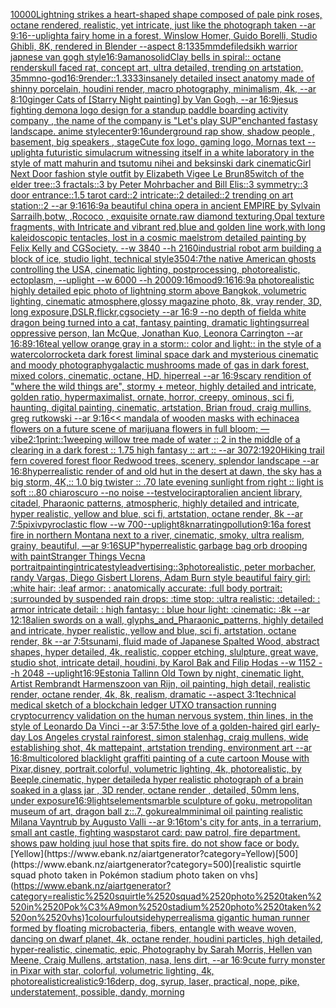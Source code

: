 [10000](https://www.ebank.nz/aiartgenerator?category=10000)[Lightning strikes a heart-shaped shape composed of pale pink roses, octane rendered, realistic, yet intricate, just like the photograph taken --ar 9:16](https://www.ebank.nz/aiartgenerator?category=Lightning%2520strikes%2520a%2520heart-shaped%2520shape%2520composed%2520of%2520pale%2520pink%2520roses%2C%2520octane%2520rendered%2C%2520realistic%2C%2520yet%2520intricate%2C%2520just%2520like%2520the%2520photograph%2520taken%2520--ar%25209%3A16)[--uplight](https://www.ebank.nz/aiartgenerator?category=--uplight)[a fairy home in a forest, Winslow Homer, Guido Borelli, Studio Ghibli, 8K, rendered in Blender --aspect 8:13](https://www.ebank.nz/aiartgenerator?category=a%2520fairy%2520home%2520in%2520a%2520forest%2C%2520Winslow%2520Homer%2C%2520Guido%2520Borelli%2C%2520Studio%2520Ghibli%2C%25208K%2C%2520rendered%2520in%2520Blender%2520--aspect%25208%3A13)[35mm](https://www.ebank.nz/aiartgenerator?category=35mm)[defiled](https://www.ebank.nz/aiartgenerator?category=defiled)[sikh warrior japnese van gogh style](https://www.ebank.nz/aiartgenerator?category=sikh%2520warrior%2520japnese%2520van%2520gogh%2520style)[16:9](https://www.ebank.nz/aiartgenerator?category=16%3A9)[amano](https://www.ebank.nz/aiartgenerator?category=amano)[solid](https://www.ebank.nz/aiartgenerator?category=solid)[Clay bells in spiral:: octane render](https://www.ebank.nz/aiartgenerator?category=Clay%2520bells%2520in%2520spiral%3A%3A%2520octane%2520render)[skull faced rat, concept art, ultra detailed, trending on artstation, 35mm](https://www.ebank.nz/aiartgenerator?category=skull%2520faced%2520rat%2C%2520concept%2520art%2C%2520ultra%2520detailed%2C%2520trending%2520on%2520artstation%2C%252035mm)[no-god](https://www.ebank.nz/aiartgenerator?category=no-god)[16:9](https://www.ebank.nz/aiartgenerator?category=16%3A9)[render::1.3333](https://www.ebank.nz/aiartgenerator?category=render%3A%3A1.3333)[insanely detailed insect anatomy made of shinny  porcelain, houdini render, macro photography, minimalism, 4k, --ar 8:10](https://www.ebank.nz/aiartgenerator?category=insanely%2520detailed%2520insect%2520anatomy%2520made%2520of%2520shinny%2520%2520porcelain%2C%2520houdini%2520render%2C%2520macro%2520photography%2C%2520minimalism%2C%25204k%2C%2520--ar%25208%3A10)[ginger Cats of [Starry Night painting] by Van Gogh, --ar 16:9](https://www.ebank.nz/aiartgenerator?category=ginger%2520Cats%2520of%2520%5BStarry%2520Night%2520painting%5D%2520by%2520Van%2520Gogh%2C%2520--ar%252016%3A9)[jesus fighting demon](https://www.ebank.nz/aiartgenerator?category=jesus%2520fighting%2520demon)[a logo design for a standup paddle boarding activity company , the name of the company is "Let's play SUP"](https://www.ebank.nz/aiartgenerator?category=a%2520logo%2520design%2520for%2520a%2520standup%2520paddle%2520boarding%2520activity%2520company%2520%2C%2520the%2520name%2520of%2520the%2520company%2520is%2520%22Let%27s%2520play%2520SUP%22)[enchanted fastasy landscape. anime style](https://www.ebank.nz/aiartgenerator?category=enchanted%2520fastasy%2520landscape.%2520anime%2520style)[center](https://www.ebank.nz/aiartgenerator?category=center)[9:16](https://www.ebank.nz/aiartgenerator?category=9%3A16)[underground rap show, shadow people , basement, big speakers , stage](https://www.ebank.nz/aiartgenerator?category=underground%2520rap%2520show%2C%2520shadow%2520people%2520%2C%2520basement%2C%2520big%2520speakers%2520%2C%2520stage)[Cute fox logo, gaming logo, Mornas text --uplight](https://www.ebank.nz/aiartgenerator?category=Cute%2520fox%2520logo%2C%2520gaming%2520logo%2C%2520Mornas%2520text%2520--uplight)[a futuristic simulacrum witnessing itself in a white laboratory in the style of matt mahurin and tsutomu nihei and beksinski dark cinematic](https://www.ebank.nz/aiartgenerator?category=a%2520futuristic%2520simulacrum%2520witnessing%2520itself%2520in%2520a%2520white%2520laboratory%2520in%2520the%2520style%2520of%2520matt%2520mahurin%2520and%2520tsutomu%2520nihei%2520and%2520beksinski%2520dark%2520cinematic)[Girl Next Door fashion style outfit by Elizabeth Vigee Le Brun](https://www.ebank.nz/aiartgenerator?category=Girl%2520Next%2520Door%2520fashion%2520style%2520outfit%2520by%2520Elizabeth%2520Vigee%2520Le%2520Brun)[85](https://www.ebank.nz/aiartgenerator?category=85)[witch of the elder tree::3 fractals::3 by Peter Mohrbacher and Bill Elis::3 symmetry::3 door entrance::1.5 tarot card::2 intricate::2 detailed::2 trending on art station::2 --ar 9:16](https://www.ebank.nz/aiartgenerator?category=witch%2520of%2520the%2520elder%2520tree%3A%3A3%2520fractals%3A%3A3%2520by%2520Peter%2520Mohrbacher%2520and%2520Bill%2520Elis%3A%3A3%2520symmetry%3A%3A3%2520door%2520entrance%3A%3A1.5%2520tarot%2520card%3A%3A2%2520intricate%3A%3A2%2520detailed%3A%3A2%2520trending%2520on%2520art%2520station%3A%3A2%2520--ar%25209%3A16)[16:9](https://www.ebank.nz/aiartgenerator?category=16%3A9)[a beautiful china opera in ancient EMPIRE by Sylvain Sarrailh,botw, ,Rococo , exquisite ornate.raw diamond texturing,Opal texture fragments, with Intricate and vibrant red,blue and golden line work,with long kaleidoscopic tentacles, lost in a cosmic maelstrom detailed painting by Felix Kelly and CGSociety. --w 3840 --h 2160](https://www.ebank.nz/aiartgenerator?category=a%2520beautiful%2520china%2520opera%2520in%2520ancient%2520EMPIRE%2520by%2520Sylvain%2520Sarrailh%2Cbotw%2C%2520%2CRococo%2520%2C%2520exquisite%2520ornate.raw%2520diamond%2520texturing%2COpal%2520texture%2520fragments%2C%2520with%2520Intricate%2520and%2520vibrant%2520red%2Cblue%2520and%2520golden%2520line%2520work%2Cwith%2520long%2520kaleidoscopic%2520tentacles%2C%2520lost%2520in%2520a%2520cosmic%2520maelstrom%2520detailed%2520painting%2520by%2520Felix%2520Kelly%2520and%2520CGSociety.%2520--w%25203840%2520--h%25202160)[industrial robot arm building a block of ice, studio light, technical style](https://www.ebank.nz/aiartgenerator?category=industrial%2520robot%2520arm%2520building%2520a%2520block%2520of%2520ice%2C%2520studio%2520light%2C%2520technical%2520style)[350](https://www.ebank.nz/aiartgenerator?category=350)[4:7](https://www.ebank.nz/aiartgenerator?category=4%3A7)[the native American ghosts controlling the USA, cinematic lighting, postprocessing, photorealistic, ectoplasm, --uplight --w 6000 --h 2000](https://www.ebank.nz/aiartgenerator?category=the%2520native%2520American%2520ghosts%2520controlling%2520the%2520USA%2C%2520cinematic%2520lighting%2C%2520postprocessing%2C%2520photorealistic%2C%2520ectoplasm%2C%2520--uplight%2520--w%25206000%2520--h%25202000)[9:16](https://www.ebank.nz/aiartgenerator?category=9%3A16)[mood](https://www.ebank.nz/aiartgenerator?category=mood)[9:16](https://www.ebank.nz/aiartgenerator?category=9%3A16)[16:9](https://www.ebank.nz/aiartgenerator?category=16%3A9)[a photorealistic highly detailed epic photo of lightning storm above Bangkok, volumetric lighting, cinematic atmosphere,glossy magazine photo, 8k, vray render, 3D, long exposure,DSLR,flickr,cgsociety --ar 16:9 --no depth of field](https://www.ebank.nz/aiartgenerator?category=a%2520photorealistic%2520highly%2520detailed%2520epic%2520photo%2520of%2520lightning%2520storm%2520above%2520Bangkok%2C%2520volumetric%2520lighting%2C%2520cinematic%2520atmosphere%2Cglossy%2520magazine%2520photo%2C%25208k%2C%2520vray%2520render%2C%25203D%2C%2520long%2520exposure%2CDSLR%2Cflickr%2Ccgsociety%2520--ar%252016%3A9%2520--no%2520depth%2520of%2520field)[a white dragon being turned into a cat, fantasy painting, dramatic lighting](https://www.ebank.nz/aiartgenerator?category=a%2520white%2520dragon%2520being%2520turned%2520into%2520a%2520cat%2C%2520fantasy%2520painting%2C%2520dramatic%2520lighting)[surreal oppressive person, Ian McQue, Jonathan Kuo, Leonora Carrington --ar 16:8](https://www.ebank.nz/aiartgenerator?category=surreal%2520oppressive%2520person%2C%2520Ian%2520McQue%2C%2520Jonathan%2520Kuo%2C%2520Leonora%2520Carrington%2520--ar%252016%3A8)[9:16](https://www.ebank.nz/aiartgenerator?category=9%3A16)[teal yellow orange  gray in a storm:: color and light:: in the style of a watercolor](https://www.ebank.nz/aiartgenerator?category=teal%2520yellow%2520orange%2520%2520gray%2520in%2520a%2520storm%3A%3A%2520color%2520and%2520light%3A%3A%2520in%2520the%2520style%2520of%2520a%2520watercolor)[rocket](https://www.ebank.nz/aiartgenerator?category=rocket)[a dark forest liminal space dark and mysterious cinematic and moody photography](https://www.ebank.nz/aiartgenerator?category=a%2520dark%2520forest%2520liminal%2520space%2520dark%2520and%2520mysterious%2520cinematic%2520and%2520moody%2520photography)[galactic mushrooms made of gas in dark forest, mixed colors, cinematic, octane, HD, hiperreal --ar 16:9](https://www.ebank.nz/aiartgenerator?category=galactic%2520mushrooms%2520made%2520of%2520gas%2520in%2520dark%2520forest%2C%2520mixed%2520colors%2C%2520cinematic%2C%2520octane%2C%2520HD%2C%2520hiperreal%2520--ar%252016%3A9)[scary rendition of "where the wild things are", stormy + meteor, highly detailed and intricate, golden ratio, hypermaximalist, ornate, horror, creepy, ominous, sci fi, haunting, digital painting, cinematic, artstation, Brian froud, craig mullins, greg rutkowski --ar 9:16](https://www.ebank.nz/aiartgenerator?category=scary%2520rendition%2520of%2520%22where%2520the%2520wild%2520things%2520are%22%2C%2520stormy%2520%2B%2520meteor%2C%2520highly%2520detailed%2520and%2520intricate%2C%2520golden%2520ratio%2C%2520hypermaximalist%2C%2520ornate%2C%2520horror%2C%2520creepy%2C%2520ominous%2C%2520sci%2520fi%2C%2520haunting%2C%2520digital%2520painting%2C%2520cinematic%2C%2520artstation%2C%2520Brian%2520froud%2C%2520craig%2520mullins%2C%2520greg%2520rutkowski%2520--ar%25209%3A16)[<< mandala of wooden masks with echinacea flowers on a future scene of marijuana flowers in full bloom; —vibe](https://www.ebank.nz/aiartgenerator?category=%3C%3C%2520mandala%2520of%2520wooden%2520masks%2520with%2520echinacea%2520flowers%2520on%2520a%2520future%2520scene%2520of%2520marijuana%2520flowers%2520in%2520full%2520bloom%3B%2520%E2%80%94vibe)[2:1](https://www.ebank.nz/aiartgenerator?category=2%3A1)[print::1](https://www.ebank.nz/aiartgenerator?category=print%3A%3A1)[weeping willow tree made of water :: 2 in the middle of a clearing in a dark forest :: 1.75 high fantasy :: art :: --ar 3072:1920](https://www.ebank.nz/aiartgenerator?category=weeping%2520willow%2520tree%2520made%2520of%2520water%2520%3A%3A%25202%2520in%2520the%2520middle%2520of%2520a%2520clearing%2520in%2520a%2520dark%2520forest%2520%3A%3A%25201.75%2520high%2520fantasy%2520%3A%3A%2520art%2520%3A%3A%2520--ar%25203072%3A1920)[Hiking trail fern covered forest floor Redwood trees, scenery, splendor landscape --ar 16:8](https://www.ebank.nz/aiartgenerator?category=Hiking%2520trail%2520fern%2520covered%2520forest%2520floor%2520Redwood%2520trees%2C%2520scenery%2C%2520splendor%2520landscape%2520--ar%252016%3A8)[hyperrealistic render of and old hut in the desert at dawn, the sky has a big storm, 4K,:: 1.0 big twister :: .70 late evening sunlight from right :: light is soft ::.80 chiaroscuro  --no noise  --test](https://www.ebank.nz/aiartgenerator?category=hyperrealistic%2520render%2520of%2520and%2520old%2520hut%2520in%2520the%2520desert%2520at%2520dawn%2C%2520the%2520sky%2520has%2520a%2520big%2520storm%2C%25204K%2C%3A%3A%25201.0%2520big%2520twister%2520%3A%3A%2520.70%2520late%2520evening%2520sunlight%2520from%2520right%2520%3A%3A%2520light%2520is%2520soft%2520%3A%3A.80%2520chiaroscuro%2520%2520--no%2520noise%2520%2520--test)[velociraptor](https://www.ebank.nz/aiartgenerator?category=velociraptor)[alien ancient library, citadel, Pharaonic patterns, atmospheric, highly detailed and intricate, hyper realistic, yellow and blue, sci fi, artstation, octane render, 8k --ar 7:5](https://www.ebank.nz/aiartgenerator?category=alien%2520ancient%2520library%2C%2520citadel%2C%2520Pharaonic%2520patterns%2C%2520atmospheric%2C%2520highly%2520detailed%2520and%2520intricate%2C%2520hyper%2520realistic%2C%2520yellow%2520and%2520blue%2C%2520sci%2520fi%2C%2520artstation%2C%2520octane%2520render%2C%25208k%2520--ar%25207%3A5)[pixiv](https://www.ebank.nz/aiartgenerator?category=pixiv)[pyroclastic flow --w 700](https://www.ebank.nz/aiartgenerator?category=pyroclastic%2520flow%2520--w%2520700)[--uplight](https://www.ebank.nz/aiartgenerator?category=--uplight)[8k](https://www.ebank.nz/aiartgenerator?category=8k)[narrating](https://www.ebank.nz/aiartgenerator?category=narrating)[pollution](https://www.ebank.nz/aiartgenerator?category=pollution)[9:16](https://www.ebank.nz/aiartgenerator?category=9%3A16)[a forest fire in northern Montana next to a river, cinematic, smoky, ultra realism, grainy, beautiful, —ar 9:16](https://www.ebank.nz/aiartgenerator?category=a%2520forest%2520fire%2520in%2520northern%2520Montana%2520next%2520to%2520a%2520river%2C%2520cinematic%2C%2520smoky%2C%2520ultra%2520realism%2C%2520grainy%2C%2520beautiful%2C%2520%E2%80%94ar%25209%3A16)[SUP"](https://www.ebank.nz/aiartgenerator?category=SUP%22)[hyperrealistic garbage bag orb drooping with paint](https://www.ebank.nz/aiartgenerator?category=hyperrealistic%2520garbage%2520bag%2520orb%2520drooping%2520with%2520paint)[Stranger Things Vecna portrait](https://www.ebank.nz/aiartgenerator?category=Stranger%2520Things%2520Vecna%2520portrait)[painting](https://www.ebank.nz/aiartgenerator?category=painting)[intricate](https://www.ebank.nz/aiartgenerator?category=intricate)[style](https://www.ebank.nz/aiartgenerator?category=style)[advertising::3](https://www.ebank.nz/aiartgenerator?category=advertising%3A%3A3)[photorealistic, peter morbacher, randy Vargas, Diego Gisbert Llorens, Adam Burn style beautiful fairy girl: :white hair: :leaf armor: : anatomically accurate: :full body portrait: :surrounded by suspended rain drops: :time stop: :ultra realistic: :detailed: : armor intricate detail: : high fantasy: : blue hour light: :cinematic: :8k --ar 12:18](https://www.ebank.nz/aiartgenerator?category=photorealistic%2C%2520peter%2520morbacher%2C%2520randy%2520Vargas%2C%2520Diego%2520Gisbert%2520Llorens%2C%2520Adam%2520Burn%2520style%2520beautiful%2520fairy%2520girl%3A%2520%3Awhite%2520hair%3A%2520%3Aleaf%2520armor%3A%2520%3A%2520anatomically%2520accurate%3A%2520%3Afull%2520body%2520portrait%3A%2520%3Asurrounded%2520by%2520suspended%2520rain%2520drops%3A%2520%3Atime%2520stop%3A%2520%3Aultra%2520realistic%3A%2520%3Adetailed%3A%2520%3A%2520armor%2520intricate%2520detail%3A%2520%3A%2520high%2520fantasy%3A%2520%3A%2520blue%2520hour%2520light%3A%2520%3Acinematic%3A%2520%3A8k%2520--ar%252012%3A18)[alien swords on a wall, glyphs_and_Pharaonic_patterns, highly detailed and intricate, hyper realistic, yellow and blue, sci fi, artstation, octane render, 8k --ar 7:5](https://www.ebank.nz/aiartgenerator?category=alien%2520swords%2520on%2520a%2520wall%2C%2520glyphs_and_Pharaonic_patterns%2C%2520highly%2520detailed%2520and%2520intricate%2C%2520hyper%2520realistic%2C%2520yellow%2520and%2520blue%2C%2520sci%2520fi%2C%2520artstation%2C%2520octane%2520render%2C%25208k%2520--ar%25207%3A5)[tsunami, fluid made of Japanese Spalted Wood, abstract shapes, hyper detailed, 4k, realistic, copper etching, slulpture, great wave, studio shot, intricate detail, houdini, by Karol Bak and Filip Hodas --w 1152 --h 2048 --uplight](https://www.ebank.nz/aiartgenerator?category=tsunami%2C%2520fluid%2520made%2520of%2520Japanese%2520Spalted%2520Wood%2C%2520abstract%2520shapes%2C%2520hyper%2520detailed%2C%25204k%2C%2520realistic%2C%2520copper%2520etching%2C%2520slulpture%2C%2520great%2520wave%2C%2520studio%2520shot%2C%2520intricate%2520detail%2C%2520houdini%2C%2520by%2520Karol%2520Bak%2520and%2520Filip%2520Hodas%2520--w%25201152%2520--h%25202048%2520--uplight)[16:9](https://www.ebank.nz/aiartgenerator?category=16%3A9)[Estonia Tallinn Old Town by night, cinematic light, Artist Rembrandt Harmenszoon van Rijn, oil painting, high detail, realistic render, octane render, 4k, 8k, realism, dramatic --aspect 3:1](https://www.ebank.nz/aiartgenerator?category=Estonia%2520Tallinn%2520Old%2520Town%2520by%2520night%2C%2520cinematic%2520light%2C%2520Artist%2520Rembrandt%2520Harmenszoon%2520van%2520Rijn%2C%2520oil%2520painting%2C%2520high%2520detail%2C%2520realistic%2520render%2C%2520octane%2520render%2C%25204k%2C%25208k%2C%2520realism%2C%2520dramatic%2520--aspect%25203%3A1)[technical medical sketch of a blockchain ledger UTXO transaction running cryptocurrency validation on the human nervous system, thin lines, in the style of Leonardo Da Vinci --ar 3:5](https://www.ebank.nz/aiartgenerator?category=technical%2520medical%2520sketch%2520of%2520a%2520blockchain%2520ledger%2520UTXO%2520transaction%2520running%2520cryptocurrency%2520validation%2520on%2520the%2520human%2520nervous%2520system%2C%2520thin%2520lines%2C%2520in%2520the%2520style%2520of%2520Leonardo%2520Da%2520Vinci%2520--ar%25203%3A5)[7:5](https://www.ebank.nz/aiartgenerator?category=7%3A5)[the love of a golden-haired girl early-day Los Angeles crystal rainforest, simon stalenhag, craig mullens,  wide establishing shot, 4k mattepaint, artstation trending, environment art --ar 16:8](https://www.ebank.nz/aiartgenerator?category=the%2520love%2520of%2520a%2520golden-haired%2520girl%2520early-day%2520Los%2520Angeles%2520crystal%2520rainforest%2C%2520simon%2520stalenhag%2C%2520craig%2520mullens%2C%2520%2520wide%2520establishing%2520shot%2C%25204k%2520mattepaint%2C%2520artstation%2520trending%2C%2520environment%2520art%2520--ar%252016%3A8)[multicolored blacklight graffiti painting of a cute cartoon Mouse with Pixar,disney, portrait,colorful, volumetric lighting, 4k, photorealistic, by Beeple,cinematic, hyper detailed](https://www.ebank.nz/aiartgenerator?category=multicolored%2520blacklight%2520graffiti%2520painting%2520of%2520a%2520cute%2520cartoon%2520Mouse%2520with%2520Pixar%2Cdisney%2C%2520portrait%2Ccolorful%2C%2520volumetric%2520lighting%2C%25204k%2C%2520photorealistic%2C%2520by%2520Beeple%2Ccinematic%2C%2520hyper%2520detailed)[a hyper realistic photograph of a brain soaked in a glass jar , 3D render, octane render , detailed, 50mm lens, under exposure](https://www.ebank.nz/aiartgenerator?category=a%2520hyper%2520realistic%2520photograph%2520of%2520a%2520brain%2520soaked%2520in%2520a%2520glass%2520jar%2520%2C%25203D%2520render%2C%2520octane%2520render%2520%2C%2520detailed%2C%252050mm%2520lens%2C%2520under%2520exposure)[16:9](https://www.ebank.nz/aiartgenerator?category=16%3A9)[lights](https://www.ebank.nz/aiartgenerator?category=lights)[elements](https://www.ebank.nz/aiartgenerator?category=elements)[marble sculpture of goku, metropolitan museum of art, dragon ball z::.7, goku](https://www.ebank.nz/aiartgenerator?category=marble%2520sculpture%2520of%2520goku%2C%2520metropolitan%2520museum%2520of%2520art%2C%2520dragon%2520ball%2520z%3A%3A.7%2C%2520goku)[realm](https://www.ebank.nz/aiartgenerator?category=realm)[minimal oil painting realistic Milana Vayntrub by Augusto Valli --ar 9:16](https://www.ebank.nz/aiartgenerator?category=minimal%2520oil%2520painting%2520realistic%2520Milana%2520Vayntrub%2520by%2520Augusto%2520Valli%2520--ar%25209%3A16)[tom's city for ants, in a terrarium, small ant castle, fighting wasps](https://www.ebank.nz/aiartgenerator?category=tom%27s%2520city%2520for%2520ants%2C%2520in%2520a%2520terrarium%2C%2520small%2520ant%2520castle%2C%2520fighting%2520wasps)[tarot card: paw patrol, fire department. shows paw holding juul hose that spits fire. do not show face or body.](https://www.ebank.nz/aiartgenerator?category=tarot%2520card%3A%2520paw%2520patrol%2C%2520fire%2520department.%2520shows%2520paw%2520holding%2520juul%2520hose%2520that%2520spits%2520fire.%2520do%2520not%2520show%2520face%2520or%2520body.)[Yellow](https://www.ebank.nz/aiartgenerator?category=Yellow)[500](https://www.ebank.nz/aiartgenerator?category=500)[realistic squirtle squad photo taken in Pokémon stadium photo taken on vhs](https://www.ebank.nz/aiartgenerator?category=realistic%2520squirtle%2520squad%2520photo%2520taken%2520in%2520Pok%C3%A9mon%2520stadium%2520photo%2520taken%2520on%2520vhs)[1](https://www.ebank.nz/aiartgenerator?category=1)[colourful](https://www.ebank.nz/aiartgenerator?category=colourful)[outside](https://www.ebank.nz/aiartgenerator?category=outside)[hyperrealism](https://www.ebank.nz/aiartgenerator?category=hyperrealism)[a gigantic human runner formed by floating microbacteria, fibers, entangle with weave woven, dancing on dwarf planet, 4k, octane render, houdini particles, high detailed, hyper-realistic, cinematic, epic, Photography by Sarah Morris, Hellen van Meene, Craig Mullens, artstation, nasa, lens dirt, --ar 16:9](https://www.ebank.nz/aiartgenerator?category=a%2520gigantic%2520human%2520runner%2520formed%2520by%2520floating%2520microbacteria%2C%2520fibers%2C%2520entangle%2520with%2520weave%2520woven%2C%2520dancing%2520on%2520dwarf%2520planet%2C%25204k%2C%2520octane%2520render%2C%2520houdini%2520particles%2C%2520high%2520detailed%2C%2520hyper-realistic%2C%2520cinematic%2C%2520epic%2C%2520Photography%2520by%2520Sarah%2520Morris%2C%2520Hellen%2520van%2520Meene%2C%2520Craig%2520Mullens%2C%2520artstation%2C%2520nasa%2C%2520lens%2520dirt%2C%2520--ar%252016%3A9)[cute furry monster in Pixar with star, colorful, volumetric lighting, 4k, photorealistic](https://www.ebank.nz/aiartgenerator?category=cute%2520furry%2520monster%2520in%2520Pixar%2520with%2520star%2C%2520colorful%2C%2520volumetric%2520lighting%2C%25204k%2C%2520photorealistic)[realistic](https://www.ebank.nz/aiartgenerator?category=realistic)[9:16](https://www.ebank.nz/aiartgenerator?category=9%3A16)[derp, dog, syrup, laser, practical, nope, pike, understatement, possible, dandy, morning](https://www.ebank.nz/aiartgenerator?category=derp%2C%2520dog%2C%2520syrup%2C%2520laser%2C%2520practical%2C%2520nope%2C%2520pike%2C%2520understatement%2C%2520possible%2C%2520dandy%2C%2520morning)